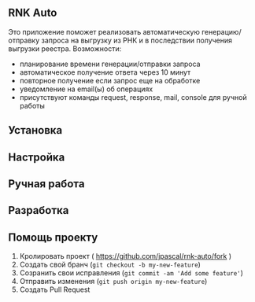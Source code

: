 RNK Auto
--------

Это приложение поможет реализовать автоматическую генерацию/отправку запроса на выгрузку из РНК и в последствии получения выгрузки реестра.
Возможности:
- планирование времени генерации/отправки запроса
- автоматическое получение ответа через 10 минут
- повторное получение если запрос еще на обработке
- уведомление на email(ы) об операциях
- присутствуют команды request, response, mail, console для ручной работы 

## Установка

## Настройка

## Ручная работа

## Разработка

## Помощь проекту

1. Кролировать проект ( https://github.com/jpascal/rnk-auto/fork )
2. Создать свой бранч (`git checkout -b my-new-feature`)
3. Созранить свои исправления (`git commit -am 'Add some feature'`)
4. Отправить изменения (`git push origin my-new-feature`)
5. Создать Pull Request
